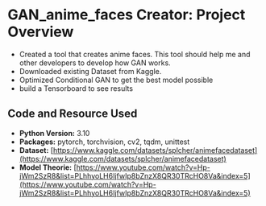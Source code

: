 # GAN_anime_faces Creator: Project Overview

- Created a tool that creates anime faces. This tool should help me and other developers to develop how GAN works.
- Downloaded existing Dataset from Kaggle.
- Optimized Conditional GAN to get the best model possible
- build a Tensorboard to see results

## Code and Resource Used

- **Python Version:** 3.10
- **Packages:** pytorch, torchvision, cv2, tqdm, unittest
- **Dataset:** [https://www.kaggle.com/datasets/splcher/animefacedataset](https://www.kaggle.com/datasets/splcher/animefacedataset)
- **Model Theorie:** [https://www.youtube.com/watch?v=Hp-jWm2SzR8&list=PLhhyoLH6IjfwIp8bZnzX8QR30TRcHO8Va&index=5](https://www.youtube.com/watch?v=Hp-jWm2SzR8&list=PLhhyoLH6IjfwIp8bZnzX8QR30TRcHO8Va&index=5)


